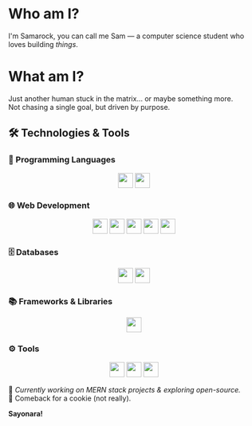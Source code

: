 # Who am I? 
I'm Samarock, you can call me Sam — a computer science student who loves building *things*.

# What am I?
Just another human stuck in the matrix... or maybe something more.  
Not chasing a single goal, but driven by purpose.

## 🛠️ Technologies & Tools

### 🚀 Programming Languages
<p align="center">
  <img src="https://img.shields.io/badge/-C++-00599C?style=flat&logo=C%2B%2B&logoColor=white" height="30">
  <img src="https://img.shields.io/badge/-JavaScript-F7DF1E?style=flat&logo=JavaScript&logoColor=black" height="30">
</p>

### 🌐 Web Development
<p align="center">
  <img src="https://img.shields.io/badge/-HTML5-E34F26?style=flat&logo=HTML5&logoColor=white" height="30">
  <img src="https://img.shields.io/badge/-CSS3-1572B6?style=flat&logo=CSS3&logoColor=white" height="30">
  <img src="https://img.shields.io/badge/-React-61DAFB?style=flat&logo=React&logoColor=black" height="30">
  <img src="https://img.shields.io/badge/-Node.js-339933?style=flat&logo=Node.js&logoColor=white" height="30">
  <img src="https://img.shields.io/badge/-Express.js-000000?style=flat&logo=Express&logoColor=white" height="30">
</p>

### 🗄️ Databases
<p align="center">
  <img src="https://img.shields.io/badge/-MongoDB-47A248?style=flat&logo=MongoDB&logoColor=white" height="30">
  <img src="https://img.shields.io/badge/-MySQL-4479A1?style=flat&logo=MySQL&logoColor=white" height="30">
</p>

### 📚 Frameworks & Libraries
<p align="center">
  <img src="https://img.shields.io/badge/-Tailwind%20CSS-38B2AC?style=flat&logo=Tailwind%20CSS&logoColor=white" height="30">
</p>

### ⚙️ Tools
<p align="center">
  <img src="https://img.shields.io/badge/-Git-F05032?style=flat&logo=Git&logoColor=white" height="30">
  <img src="https://img.shields.io/badge/-GitHub-181717?style=flat&logo=GitHub&logoColor=white" height="30">
  <img src="https://img.shields.io/badge/-VS%20Code-007ACC?style=flat&logo=Visual%20Studio%20Code&logoColor=white" height="30">
</p>

📁 *Currently working on MERN stack projects & exploring open-source.*  
🍪 Comeback for a cookie (not really).

**Sayonara!**
